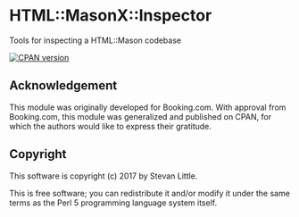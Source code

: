 # HTML::MasonX::Inspector

Tools for inspecting a HTML::Mason codebase

[![CPAN version](https://badge.fury.io/pl/HTML-MasonX-Inspector.svg)](https://metacpan.org/pod/HTML-MasonX-Inspector)

## Acknowledgement

This module was originally developed for Booking.com. With approval
from Booking.com, this module was generalized and published on CPAN,
for which the authors would like to express their gratitude.

## Copyright

This software is copyright (c) 2017 by Stevan Little.

This is free software; you can redistribute it and/or modify it under
the same terms as the Perl 5 programming language system itself.





